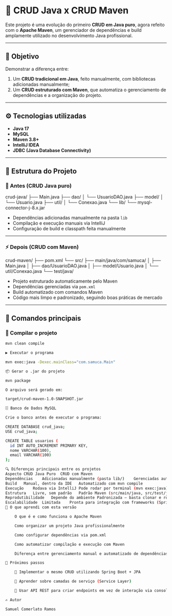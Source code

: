 # 🧩 CRUD Java x CRUD Maven

Este projeto é uma evolução do primeiro **CRUD em Java puro**, agora refeito com o **Apache Maven**, um gerenciador de dependências e build amplamente utilizado no desenvolvimento Java profissional.

---

## 🚀 Objetivo

Demonstrar a diferença entre:
1. Um **CRUD tradicional em Java**, feito manualmente, com bibliotecas adicionadas manualmente;
2. Um **CRUD estruturado com Maven**, que automatiza o gerenciamento de dependências e a organização do projeto.

---

## ⚙️ Tecnologias utilizadas

- **Java 17**
- **MySQL**
- **Maven 3.8+**
- **IntelliJ IDEA**
- **JDBC (Java Database Connectivity)**

---

## 📁 Estrutura do Projeto

### 🧱 Antes (CRUD Java puro)

crud-java/
├── Main.java
├── dao/
│ └── UsuarioDAO.java
├── model/
│ └── Usuario.java
├── util/
│ └── Conexao.java
└── lib/
└── mysql-connector-j-8.x.jar


- Dependências adicionadas manualmente na pasta `lib`
- Compilação e execução manuais via IntelliJ
- Configuração de build e classpath feita manualmente

---

### ⚡ Depois (CRUD com Maven)

crud-maven/
├── pom.xml
└── src/
├── main/java/com/samuca/
│ ├── Main.java
│ ├── dao/UsuarioDAO.java
│ ├── model/Usuario.java
│ └── util/Conexao.java
└── test/java/


- Projeto estruturado automaticamente pelo Maven  
- Dependências gerenciadas via `pom.xml`  
- Build automatizado com comandos Maven  
- Código mais limpo e padronizado, seguindo boas práticas de mercado

---

## 🧰 Comandos principais

### 🔧 Compilar o projeto
```bash
mvn clean compile

▶️ Executar o programa

mvn exec:java -Dexec.mainClass="com.samuca.Main"

📦 Gerar o .jar do projeto

mvn package

O arquivo será gerado em:

target/crud-maven-1.0-SNAPSHOT.jar

🗄️ Banco de Dados MySQL

Crie o banco antes de executar o programa:

CREATE DATABASE crud_java;
USE crud_java;

CREATE TABLE usuarios (
  id INT AUTO_INCREMENT PRIMARY KEY,
  nome VARCHAR(100),
  email VARCHAR(100)
);

🔍 Diferenças principais entre os projetos
Aspecto	CRUD Java Puro	CRUD com Maven
Dependências	Adicionadas manualmente (pasta lib/)	Gerenciadas automaticamente via pom.xml
Build	Manual, dentro da IDE	Automatizado com mvn compile
Execução	Rodava via IntelliJ	Pode rodar por terminal (mvn exec:java)
Estrutura	Livre, sem padrão	Padrão Maven (src/main/java, src/test/java)
Reprodutibilidade	Depende do ambiente	Padronizada — basta clonar e rodar Maven
Escalabilidade	Limitada	Pronta para integração com frameworks (Spring Boot, Hibernate etc.)
🧠 O que aprendi com esta versão

    O que é e como funciona o Apache Maven

    Como organizar um projeto Java profissionalmente

    Como configurar dependências via pom.xml

    Como automatizar compilação e execução com Maven

    Diferença entre gerenciamento manual e automatizado de dependências

💬 Próximos passos

    🔹 Implementar o mesmo CRUD utilizando Spring Boot + JPA

    🔹 Aprender sobre camadas de serviço (Service Layer)

    🔹 Usar API REST para criar endpoints em vez de interação via console

✍️ Autor

Samuel Comerlato Ramos
